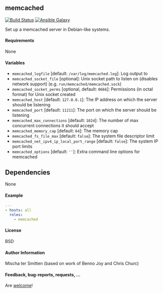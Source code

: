 ## memcached

[![Build Status](https://travis-ci.org/Oefenweb/ansible-memcached.svg?branch=master)](https://travis-ci.org/Oefenweb/ansible-memcached) [![Ansible Galaxy](http://img.shields.io/badge/ansible--galaxy-memcached-blue.svg)](https://galaxy.ansible.com/list#/roles/1354)

Set up a memcached server in Debian-like systems.

#### Requirements

None

#### Variables

 * `memcached_logfile` [default: `/var/log/memcached.log`]: Log output to
 * `memcached_socket_file` [optional]: Unix socket path to listen on (disables network support) (e.g. `run/memcached/memcached.sock`)
 * `memcached_socket_perms` [optional, default: `0666`]: Permissions (in octal format) for Unix socket created
 * `memcached_host` [default: `127.0.0.1`]: The IP address on which the server should be listening
 * `memcached_port` [default: `11211`]: The port on which the server should be listening
 * `memcached_max_connections` [default: `1024`]: The number of max concurrent connections it should accept
 * `memcached_memory_cap` [default: `64`]: The memory cap
 * `memcached_fs_file_max` [default: `false`]: The system file descriptor limit
 * `memcached_net_ipv4_ip_local_port_range` [default: `false`]: The system IP port limits
 * `memcached_options` [default: `''`]: Extra command line options for memcached

## Dependencies

None

#### Example

```yaml
---
- hosts: all
  roles:
    - memcached
```

#### License

BSD

#### Author Information

Mischa ter Smitten (based on work of Benno Joy and Chris Churc)

#### Feedback, bug-reports, requests, ...

Are [welcome](https://github.com/Oefenweb/ansible-memcached/issues)!
